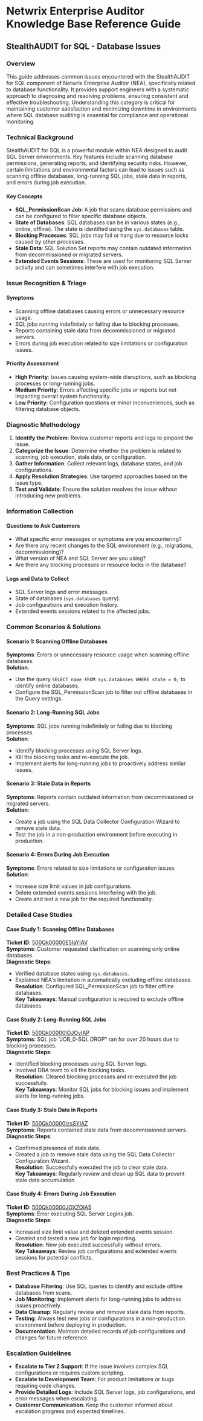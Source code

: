 # Netwrix Enterprise Auditor Knowledge Base Reference Guide  
## StealthAUDIT for SQL - Database Issues  

### Overview  
This guide addresses common issues encountered with the StealthAUDIT for SQL component of Netwrix Enterprise Auditor (NEA), specifically related to database functionality. It provides support engineers with a systematic approach to diagnosing and resolving problems, ensuring consistent and effective troubleshooting. Understanding this category is critical for maintaining customer satisfaction and minimizing downtime in environments where SQL database auditing is essential for compliance and operational monitoring.  

### Technical Background  
StealthAUDIT for SQL is a powerful module within NEA designed to audit SQL Server environments. Key features include scanning database permissions, generating reports, and identifying security risks. However, certain limitations and environmental factors can lead to issues such as scanning offline databases, long-running SQL jobs, stale data in reports, and errors during job execution.  

#### Key Concepts  
- **SQL_PermissionScan Job**: A job that scans database permissions and can be configured to filter specific database objects.  
- **State of Databases**: SQL databases can be in various states (e.g., online, offline). The state is identified using the `sys.databases` table.  
- **Blocking Processes**: SQL jobs may fail or hang due to resource locks caused by other processes.  
- **Stale Data**: SQL Solution Set reports may contain outdated information from decommissioned or migrated servers.  
- **Extended Events Sessions**: These are used for monitoring SQL Server activity and can sometimes interfere with job execution.  

### Issue Recognition & Triage  
#### Symptoms  
- Scanning offline databases causing errors or unnecessary resource usage.  
- SQL jobs running indefinitely or failing due to blocking processes.  
- Reports containing stale data from decommissioned or migrated servers.  
- Errors during job execution related to size limitations or configuration issues.  

#### Priority Assessment  
- **High Priority**: Issues causing system-wide disruptions, such as blocking processes or long-running jobs.  
- **Medium Priority**: Errors affecting specific jobs or reports but not impacting overall system functionality.  
- **Low Priority**: Configuration questions or minor inconveniences, such as filtering database objects.  

### Diagnostic Methodology  
1. **Identify the Problem**: Review customer reports and logs to pinpoint the issue.  
2. **Categorize the Issue**: Determine whether the problem is related to scanning, job execution, stale data, or configuration.  
3. **Gather Information**: Collect relevant logs, database states, and job configurations.  
4. **Apply Resolution Strategies**: Use targeted approaches based on the issue type.  
5. **Test and Validate**: Ensure the solution resolves the issue without introducing new problems.  

### Information Collection  
#### Questions to Ask Customers  
- What specific error messages or symptoms are you encountering?  
- Are there any recent changes to the SQL environment (e.g., migrations, decommissioning)?  
- What version of NEA and SQL Server are you using?  
- Are there any blocking processes or resource locks in the database?  

#### Logs and Data to Collect  
- SQL Server logs and error messages.  
- State of databases (`sys.databases` query).  
- Job configurations and execution history.  
- Extended events sessions related to the affected jobs.  

### Common Scenarios & Solutions  
#### Scenario 1: Scanning Offline Databases  
**Symptoms**: Errors or unnecessary resource usage when scanning offline databases.  
**Solution**:  
- Use the query `SELECT name FROM sys.databases WHERE state = 0;` to identify online databases.  
- Configure the SQL_PermissionScan job to filter out offline databases in the Query settings.  

#### Scenario 2: Long-Running SQL Jobs  
**Symptoms**: SQL jobs running indefinitely or failing due to blocking processes.  
**Solution**:  
- Identify blocking processes using SQL Server logs.  
- Kill the blocking tasks and re-execute the job.  
- Implement alerts for long-running jobs to proactively address similar issues.  

#### Scenario 3: Stale Data in Reports  
**Symptoms**: Reports contain outdated information from decommissioned or migrated servers.  
**Solution**:  
- Create a job using the SQL Data Collector Configuration Wizard to remove stale data.  
- Test the job in a non-production environment before executing in production.  

#### Scenario 4: Errors During Job Execution  
**Symptoms**: Errors related to size limitations or configuration issues.  
**Solution**:  
- Increase size limit values in job configurations.  
- Delete extended events sessions interfering with the job.  
- Create and test a new job for the required functionality.  

### Detailed Case Studies  
#### Case Study 1: Scanning Offline Databases  
**Ticket ID**: [500Qk00000E5IaYIAV](https://nwxcorp.lightning.force.com/lightning/r/Case/500Qk00000E5IaYIAV/view)  
**Symptoms**: Customer requested clarification on scanning only online databases.  
**Diagnostic Steps**:  
- Verified database states using `sys.databases`.  
- Explained NEA's limitation in automatically excluding offline databases.  
**Resolution**: Configured SQL_PermissionScan job to filter offline databases.  
**Key Takeaways**: Manual configuration is required to exclude offline databases.  

#### Case Study 2: Long-Running SQL Jobs  
**Ticket ID**: [500Qk00000IOJOvIAP](https://nwxcorp.lightning.force.com/lightning/r/Case/500Qk00000IOJOvIAP/view)  
**Symptoms**: SQL job "JOB_0-SQL DROP" ran for over 20 hours due to blocking processes.  
**Diagnostic Steps**:  
- Identified blocking processes using SQL Server logs.  
- Involved DBA team to kill the blocking tasks.  
**Resolution**: Cleared blocking processes and re-executed the job successfully.  
**Key Takeaways**: Monitor SQL jobs for blocking issues and implement alerts for long-running jobs.  

#### Case Study 3: Stale Data in Reports  
**Ticket ID**: [500Qk00000IzsSYIAZ](https://nwxcorp.lightning.force.com/lightning/r/Case/500Qk00000IzsSYIAZ/view)  
**Symptoms**: Reports contained stale data from decommissioned servers.  
**Diagnostic Steps**:  
- Confirmed presence of stale data.  
- Created a job to remove stale data using the SQL Data Collector Configuration Wizard.  
**Resolution**: Successfully executed the job to clear stale data.  
**Key Takeaways**: Regularly review and clean up SQL data to prevent stale data accumulation.  

#### Case Study 4: Errors During Job Execution  
**Ticket ID**: [500Qk00000JOXZOIA5](https://nwxcorp.lightning.force.com/lightning/r/Case/500Qk00000JOXZOIA5/view)  
**Symptoms**: Error executing SQL Server Logins job.  
**Diagnostic Steps**:  
- Increased size limit value and deleted extended events session.  
- Created and tested a new job for login reporting.  
**Resolution**: New job executed successfully without errors.  
**Key Takeaways**: Review job configurations and extended events sessions for potential conflicts.  

### Best Practices & Tips  
- **Database Filtering**: Use SQL queries to identify and exclude offline databases from scans.  
- **Job Monitoring**: Implement alerts for long-running jobs to address issues proactively.  
- **Data Cleanup**: Regularly review and remove stale data from reports.  
- **Testing**: Always test new jobs or configurations in a non-production environment before deploying in production.  
- **Documentation**: Maintain detailed records of job configurations and changes for future reference.  

### Escalation Guidelines  
- **Escalate to Tier 2 Support**: If the issue involves complex SQL configurations or requires custom scripting.  
- **Escalate to Development Team**: For product limitations or bugs requiring code changes.  
- **Provide Detailed Logs**: Include SQL Server logs, job configurations, and error messages when escalating.  
- **Customer Communication**: Keep the customer informed about escalation progress and expected timelines.  